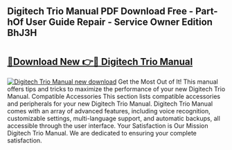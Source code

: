 ## Digitech Trio Manual PDF Download Free - Part-hOf User Guide Repair - Service Owner Edition BhJ3H

# <h2><a href="http://bc2822.oget.top/?id=Digitech+Trio+Manual">🔗Download New 👉🔴 Digitech Trio Manual</a></h2>

[![Digitech Trio Manual new download](https://i.imgur.com/5g1atiW.png)](http://bc2822.oget.top/?id=Digitech+Trio+Manual)
Get the Most Out of It! This manual offers tips and tricks to maximize the performance of your new Digitech Trio Manual. Compatible Accessories This section lists compatible accessories and peripherals for your new Digitech Trio Manual. Digitech Trio Manual comes with an array of advanced features, including voice recognition, customizable settings, multi-language support, and automatic backups, all accessible through the user interface. Your Satisfaction is Our Mission Digitech Trio Manual. We are dedicated to ensuring your complete satisfaction.
